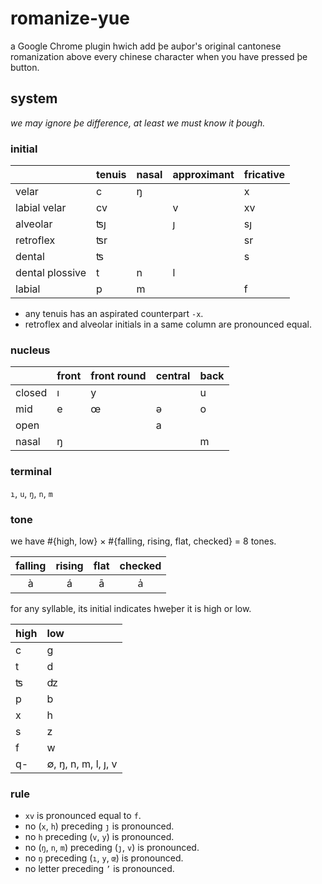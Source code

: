 <style>
  ruby.romanize-yue {
    margin-left: 1px;
    margin-right: 1px;
  }

  ruby.romanize-yue rt {
    font-size: 100%;
    font-family: 'Noto Sans', 'Helvetica Neue', sans-serif;
  }
</style>

# romanize-yue

a Google Chrome plugin hwich add þe auþor's original cantonese romanization above every chinese character when you have pressed þe button.

## system

_we may ignore þe difference, at least we must know it þough._

### initial

|                 | tenuis | nasal | approximant | fricative |
| :-------------- | :----- | :---- | :---------- | :-------- |
| velar           | c      | ŋ     |             | x         |
| labial velar    | cv     |       | v           | xv        |
| alveolar        | ʦȷ     |       | ȷ           | sȷ        |
| retroflex       | ʦr     |       |             | sr        |
| dental          | ʦ      |       |             | s         |
| dental plossive | t      | n     | l           |           |
| labial          | p      | m     |             | f         |

- any tenuis has an aspirated counterpart `-x`.
- retroflex and alveolar initials in a same column are pronounced equal.

### nucleus

|        | front | front round | central | back |
| :----- | :---- | :---------- | :------ | :--- |
| closed | ı     | y           |         | u    |
| mid    | e     | œ           | ə       | o    |
| open   |       |             | a       |      |
| nasal  | ŋ     |             |         | m    |

### terminal

`ı`, `u`, `ŋ`, `n`, `m`

### tone

we have #{high, low} × #{falling, rising, flat, checked} = 8 tones.

|  falling  |  rising   |   flat    |  checked  |
| :-------: | :-------: | :-------: | :-------: |
| a&#x0300; | a&#x0301; | a&#x0304; | a&#x030D; |

for any syllable, its initial indicates hweþer it is high or low.

| high | low                 |
| :--- | :------------------ |
| c    | g                   |
| t    | d                   |
| ʦ    | ʣ                   |
| p    | b                   |
| x    | h                   |
| s    | z                   |
| f    | w                   |
| q-   | ∅, ŋ, n, m, l, ȷ, v |

### rule

- `xv` is pronounced equal to `f`.
- no (`x`, `h`) preceding `ȷ` is pronounced.
- no `h` preceding (`v`, `y`) is pronounced.
- no (`ŋ`, `n`, `m`) preceding (`ȷ`, `v`) is pronounced.
- no `ŋ` preceding (`ı`, `y`, `œ`) is pronounced.
- no letter preceding `’` is pronounced.
